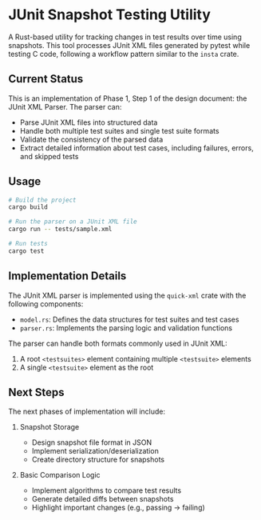# JUnit Snapshot Testing Utility

A Rust-based utility for tracking changes in test results over time using snapshots. This tool processes JUnit XML files generated by pytest while testing C code, following a workflow pattern similar to the `insta` crate.

## Current Status

This is an implementation of Phase 1, Step 1 of the design document: the JUnit XML Parser. The parser can:

- Parse JUnit XML files into structured data
- Handle both multiple test suites and single test suite formats
- Validate the consistency of the parsed data
- Extract detailed information about test cases, including failures, errors, and skipped tests

## Usage

```bash
# Build the project
cargo build

# Run the parser on a JUnit XML file
cargo run -- tests/sample.xml

# Run tests
cargo test
```

## Implementation Details

The JUnit XML parser is implemented using the `quick-xml` crate with the following components:

- `model.rs`: Defines the data structures for test suites and test cases
- `parser.rs`: Implements the parsing logic and validation functions

The parser can handle both formats commonly used in JUnit XML:
1. A root `<testsuites>` element containing multiple `<testsuite>` elements
2. A single `<testsuite>` element as the root

## Next Steps

The next phases of implementation will include:

1. Snapshot Storage
   - Design snapshot file format in JSON
   - Implement serialization/deserialization
   - Create directory structure for snapshots

2. Basic Comparison Logic
   - Implement algorithms to compare test results
   - Generate detailed diffs between snapshots
   - Highlight important changes (e.g., passing → failing)
